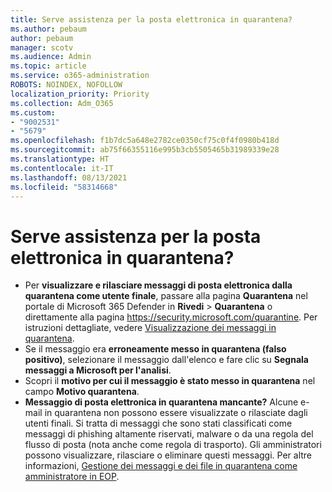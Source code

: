 ```yaml
---
title: Serve assistenza per la posta elettronica in quarantena?
ms.author: pebaum
author: pebaum
manager: scotv
ms.audience: Admin
ms.topic: article
ms.service: o365-administration
ROBOTS: NOINDEX, NOFOLLOW
localization_priority: Priority
ms.collection: Adm_O365
ms.custom:
- "9002531"
- "5679"
ms.openlocfilehash: f1b7dc5a648e2782ce0350cf75c0f4f0980b418d
ms.sourcegitcommit: ab75f66355116e995b3cb5505465b31989339e28
ms.translationtype: HT
ms.contentlocale: it-IT
ms.lasthandoff: 08/13/2021
ms.locfileid: "58314668"
---
```

# <a name="need-help-with-email-quarantine"></a>Serve assistenza per la posta elettronica in quarantena?

- Per **visualizzare e rilasciare messaggi di posta elettronica dalla quarantena come utente finale**, passare alla pagina **Quarantena** nel portale di Microsoft 365 Defender in **Rivedi** \> **Quarantena** o direttamente alla pagina <https://security.microsoft.com/quarantine>. Per istruzioni dettagliate, vedere [Visualizzazione dei messaggi in quarantena](https://docs.microsoft.com/microsoft-365/security/office-365-security/find-and-release-quarantined-messages-as-a-user#view-your-quarantined-messages).
- Se il messaggio era **erroneamente messo in quarantena (falso positivo)**, selezionare il messaggio dall'elenco e fare clic su **Segnala messaggi a Microsoft per l'analisi**.
- Scopri il **motivo per cui il messaggio è stato messo in quarantena** nel campo **Motivo quarantena**.
- **Messaggio di posta elettronica in quarantena mancante?** Alcune e-mail in quarantena non possono essere visualizzate o rilasciate dagli utenti finali. Si tratta di messaggi che sono stati classificati come messaggi di phishing altamente riservati, malware o da una regola del flusso di posta (nota anche come regola di trasporto). Gli amministratori possono visualizzare, rilasciare o eliminare questi messaggi. Per altre informazioni, [Gestione dei messaggi e dei file in quarantena come amministratore in EOP](https://docs.microsoft.com/microsoft-365/security/office-365-security/manage-quarantined-messages-and-files).
